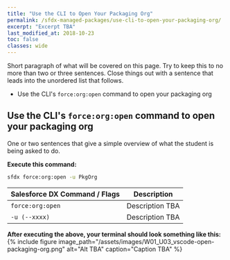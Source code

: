 ```yaml
---
title: "Use the CLI to Open Your Packaging Org"
permalink: /sfdx-managed-packages/use-cli-to-open-your-packaging-org/
excerpt: "Excerpt TBA"
last_modified_at: 2018-10-23
toc: false
classes: wide
---
```


Short paragraph of what will be covered on this page.  Try to keep this to no more than two or three sentences. Close things out with a sentence that leads into the unordered list that follows.

* Use the CLI's `force:org:open` command to open your packaging org

## Use the CLI's `force:org:open` command to open your packaging org
One or two sentences that give a simple overview of what the student is being asked to do.

**Execute this command:**
```bash
sfdx force:org:open -u PkgOrg
```

| Salesforce DX Command / Flags   | Description                                             |
| --------------------------------| --------------------------------------------------------|
| `force:org:open`                | Description TBA                                         |
| `-u (--xxxx)`                   | Description TBA                                         |

**After executing the above, your terminal should look something like this:**
{% include figure image_path="/assets/images/W01_U03_vscode-open-packaging-org.png" alt="Alt TBA" caption="Caption TBA" %}

